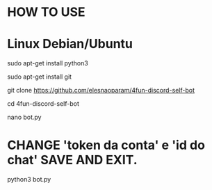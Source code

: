 # HOW TO USE

# Linux Debian/Ubuntu
sudo apt-get install python3 

sudo apt-get install git 

git clone https://github.com/elesnaoparam/4fun-discord-self-bot 

cd 4fun-discord-self-bot

nano bot.py 
# CHANGE 'token da conta' e 'id do chat' SAVE AND EXIT.
python3 bot.py
